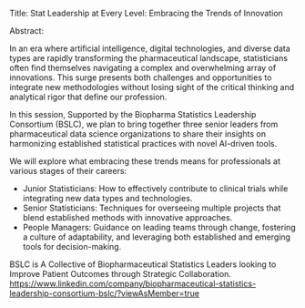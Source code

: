 
Title: Stat Leadership at Every Level: Embracing the Trends of Innovation

Abstract:

In an era where artificial intelligence, digital technologies, and diverse data types are rapidly transforming the pharmaceutical landscape, statisticians often find themselves navigating a complex and overwhelming array of innovations. This surge presents both challenges and opportunities to integrate new methodologies without losing sight of the critical thinking and analytical rigor that define our profession.

In this session, Supported by the Biopharma Statistics Leadership Consortium (BSLC), we plan to bring together three senior leaders from pharmaceutical data science organizations to share their insights on harmonizing established statistical practices with novel AI-driven tools. 

We will explore what embracing these trends means for professionals at various stages of their careers:

- Junior Statisticians: How to effectively contribute to clinical trials while integrating new data types and technologies.
- Senior Statisticians: Techniques for overseeing multiple projects that blend established methods with innovative approaches.
- People Managers: Guidance on leading teams through change, fostering a culture of adaptability, and leveraging both established and emerging tools for decision-making.

BSLC is A Collective of Biopharmaceutical Statistics Leaders looking to Improve Patient Outcomes through Strategic Collaboration. https://www.linkedin.com/company/biopharmaceutical-statistics-leadership-consortium-bslc/?viewAsMember=true
